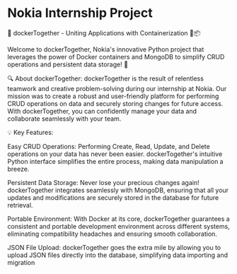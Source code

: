 # Nokia Internship Project
🚀 dockerTogether - Uniting Applications with Containerization 🐍📦

Welcome to dockerTogether, Nokia's innovative Python project that leverages the power of Docker containers and MongoDB to simplify CRUD operations and persistent data storage! 🎉

🔍 About dockerTogether:
dockerTogether is the result of relentless teamwork and creative problem-solving during our internship at Nokia. Our mission was to create a robust and user-friendly platform for performing CRUD operations on data and securely storing changes for future access. With dockerTogether, you can confidently manage your data and collaborate seamlessly with your team.

💡 Key Features:

Easy CRUD Operations: Performing Create, Read, Update, and Delete operations on your data has never been easier. dockerTogether's intuitive Python interface simplifies the entire process, making data manipulation a breeze.

Persistent Data Storage: Never lose your precious changes again! dockerTogether integrates seamlessly with MongoDB, ensuring that all your updates and modifications are securely stored in the database for future retrieval.

Portable Environment: With Docker at its core, dockerTogether guarantees a consistent and portable development environment across different systems, eliminating compatibility headaches and ensuring smooth collaboration.

JSON File Upload: dockerTogether goes the extra mile by allowing you to upload JSON files directly into the database, simplifying data importing and migration
